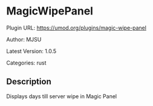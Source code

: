 # MagicWipePanel

Plugin URL: https://umod.org/plugins/magic-wipe-panel

Author: MJSU

Latest Version: 1.0.5

Categories: rust

## Description

Displays days till server wipe in Magic Panel
